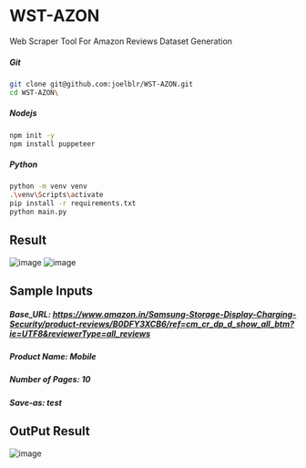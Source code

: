 # WST-AZON
Web Scraper Tool For Amazon Reviews Dataset Generation

##### Git
```bash
git clone git@github.com:joelblr/WST-AZON.git
cd WST-AZON\
```
##### Nodejs
```bash
npm init -y
npm install puppeteer
```
##### Python
```bash
python -m venv venv
.\venv\Scripts\activate
pip install -r requirements.txt
python main.py
```

## Result
![image](https://github.com/user-attachments/assets/f138bf1f-3484-47f4-8deb-fcdcb2084f05)
![image](https://github.com/user-attachments/assets/90648d14-2f35-4503-8ead-df08e4ba6cce)

## Sample Inputs
##### Base_URL: https://www.amazon.in/Samsung-Storage-Display-Charging-Security/product-reviews/B0DFY3XCB6/ref=cm_cr_dp_d_show_all_btm?ie=UTF8&reviewerType=all_reviews
##### Product Name: Mobile
##### Number of Pages: 10
##### Save-as: test

## OutPut Result
![image](https://github.com/user-attachments/assets/1f9f5d7a-c22e-400c-b6f6-f842f8690b09)


